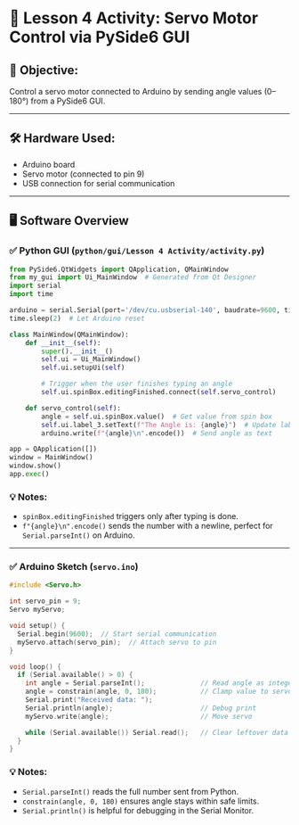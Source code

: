 # 🧭 Lesson 4 Activity: Servo Motor Control via PySide6 GUI

## 🧠 Objective:
Control a servo motor connected to Arduino by sending angle values (0–180°) from a PySide6 GUI.

---

## 🛠️ Hardware Used:
- Arduino board
- Servo motor (connected to pin 9)
- USB connection for serial communication

---

## 🖥️ Software Overview

### ✅ Python GUI (`python/gui/Lesson 4 Activity/activity.py`)

```python
from PySide6.QtWidgets import QApplication, QMainWindow
from my_gui import Ui_MainWindow  # Generated from Qt Designer
import serial
import time

arduino = serial.Serial(port='/dev/cu.usbserial-140', baudrate=9600, timeout=1)
time.sleep(2)  # Let Arduino reset

class MainWindow(QMainWindow):
    def __init__(self):
        super().__init__()
        self.ui = Ui_MainWindow()
        self.ui.setupUi(self)

        # Trigger when the user finishes typing an angle
        self.ui.spinBox.editingFinished.connect(self.servo_control)

    def servo_control(self):
        angle = self.ui.spinBox.value()  # Get value from spin box
        self.ui.label_3.setText(f"The Angle is: {angle}")  # Update label
        arduino.write(f"{angle}\n".encode())  # Send angle as text

app = QApplication([])
window = MainWindow()
window.show()
app.exec()
```

### 💡 Notes:
- `spinBox.editingFinished` triggers only after typing is done.
- `f"{angle}\n".encode()` sends the number with a newline, perfect for `Serial.parseInt()` on Arduino.

---

### ✅ Arduino Sketch (`servo.ino`)

```cpp
#include <Servo.h>

int servo_pin = 9;
Servo myServo;

void setup() {
  Serial.begin(9600);  // Start serial communication
  myServo.attach(servo_pin);  // Attach servo to pin
}

void loop() {
  if (Serial.available() > 0) {
    int angle = Serial.parseInt();              // Read angle as integer
    angle = constrain(angle, 0, 180);           // Clamp value to servo range
    Serial.print("Received data: ");
    Serial.println(angle);                      // Debug print
    myServo.write(angle);                       // Move servo

    while (Serial.available()) Serial.read();   // Clear leftover data
  }
}
```

### 💡 Notes:
- `Serial.parseInt()` reads the full number sent from Python.
- `constrain(angle, 0, 180)` ensures angle stays within safe limits.
- `Serial.println()` is helpful for debugging in the Serial Monitor.


